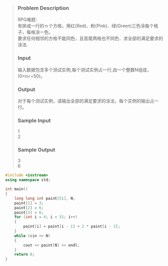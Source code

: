 >### Problem Description
>RPG难题:<br>
>有排成一行的ｎ个方格，用红(Red)、粉(Pink)、绿(Green)三色涂每个格子，每格涂一色，<br>
>要求任何相邻的方格不能同色，且首尾两格也不同色．求全部的满足要求的涂法.<br>
>
>### Input
>输入数据包含多个测试实例,每个测试实例占一行,由一个整数N组成，(0<n<=50)。<br>
> 
>### Output
>对于每个测试实例，请输出全部的满足要求的涂法，每个实例的输出占一行。<br>
> 
>### Sample Input
>1<br>
>2<br>
> 
>### Sample Output
>3<br>
>6<br>



```cpp
#include <iostream>
using namespace std;

int main()
{
    long long int paint[51], N;
    paint[1] = 3;
    paint[2] = 6;
    paint[3] = 6;
    for (int i = 4; i < 51; i++)
    {
        paint[i] = paint[i - 1] + 2 * paint[i - 2];
    }
    while (cin >> N)
    {
        cout << paint[N] << endl;
    }
    return 0;
}
```
